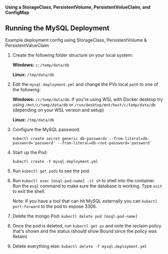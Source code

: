 #### Using a StorageClass, PersistentVolume, PersistentVolueClaim, and ConfigMap

## Running the MySQL Deployment

Example deployment config using StorageClass, PersistentVolume & PersistentValueClaim

1. Create the following folder structure on your local system:

   **Windows:**   `c:/temp/data/db`

   **Linux:** `/tmp/data/db`

2. Edit the `mysql.deployment.yml` and change the PVs local `path` to one of the following:

   **Windows:**  `/c/temp/data/db`. If you're using WSL with Docker desktop try using `/mnt/c/temp/data/db`
   or `/run/desktop/mnt/host/c/temp/data/db` (depending on your WSL version and setup)

   **Linux:** `/tmp/data/db`

3. Configure the MySQL password:

   `kubectl create secret generic db-passwords --from-literal=db-password='password' --from-literal=db-root-password='password'`

4. Start up the Pod:

   `kubectl create -f mysql.deployment.yml`

5. Run `kubectl get pods` to see the pod.
6. Run `kubectl exec [msql-pod-name] -it sh` to shell into the container. Run the `msql` command to make sure the
   database is working. Type `exit` to exit the shell.

   Note: If you have a tool that can hit MySQL externally you can `kubectl port-forward` to the pod to expose 3306.

7. Delete the mongo Pod: `kubectl delete pod [msql-pod-name]`
8. Once the pod is deleted, run `kubectl get pv` and note the reclaim policy that's shown and the status (should show
   Bound since the policy was Retain)
9. Delete everything else: `kubectl delete -f mysql.deployment.yml`
